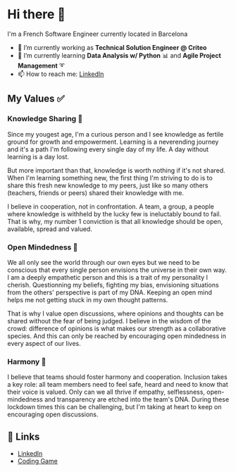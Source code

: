 # Hi there 👋

I'm a French Software Engineer currently located in Barcelona

- 🔭 I’m currently working as **Technical Solution Engineer @ Criteo**
- 🌱 I’m currently learning **Data Analysis w/ Python** :bar_chart: and **Agile Project Management** :curly_loop:
- 📫 How to reach me: [LinkedIn](https://www.linkedin.com/in/dillarm/)

## My Values ✅

### Knowledge Sharing :book:

Since my yougest age, I'm a curious person and I see knowledge as fertile ground for growth and empowerment.
Learning is a neverending journey and it's a path I'm following every single day of my life. A day without learning is a day lost.

But more important than that, knowledge is worth nothing if it's not shared.
When I'm learning something new, the first thing I'm striving to do is to share this fresh new knowledge to my peers, just like so many others (teachers, friends or peers) shared their knowledge with me.

I believe in cooperation, not in confrontation. A team, a group, a people where knowledge is withheld by the lucky few is ineluctably bound to fail.
That is why, my number 1 conviction is that all knowledge should be open, available, spread and valued.

### Open Mindedness :high_brightness:

We all only see the world through our own eyes but we need to be conscious that every single person envisions the universe in their own way.
I am a deeply empathetic person and this is a trait of my personality I cherish. Questionning my beliefs, fighting my bias, envisioning situations from the others' perspective is part of my DNA. Keeping an open mind helps me not getting stuck in my own thought patterns.

That is why I value open discussions, where opinions and thoughts can be shared without the fear of being judged.
I believe in the wisdom of the crowd: difference of opinions is what makes our strength as a collaborative species.
And this can only be reached by encouraging open mindedness in every aspect of our lives.

### Harmony :cherry_blossom:

I believe that teams should foster harmony and cooperation.
Inclusion takes a key role: all team members need to feel safe, heard and need to know that their voice is valued.
Only can we all thrive if empathy, selflessness, open-mindedness and transparency are etched into the team's DNA. During these lockdown times this can be challenging, but I'm taking at heart to keep on encouraging open discussions.

## :link: Links

- [LinkedIn](https://www.linkedin.com/in/dillarm/)
- [Coding Game](https://www.codingame.com/profile/ade1241c8e40b0f663501dedbed701ba8105014)
